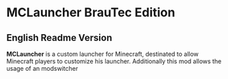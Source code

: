 MCLauncher BrauTec Edition
==========

English Readme Version
----------------------

**MCLauncher** is a custom launcher for Minecraft, destinated to allow Minecraft players to customize his launcher. Additionally this mod allows the usage of an modswitcher